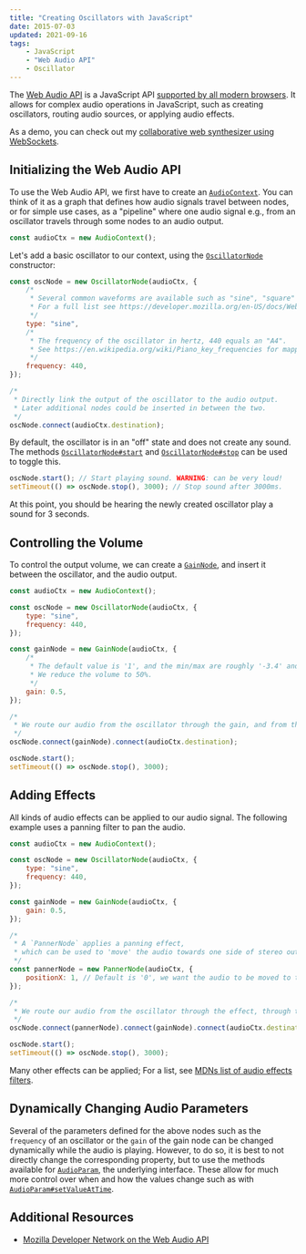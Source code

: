 ```yaml
---
title: "Creating Oscillators with JavaScript"
date: 2015-07-03
updated: 2021-09-16
tags:
    - JavaScript
    - "Web Audio API"
    - Oscillator
---
```


The [Web Audio API](https://developer.mozilla.org/en-US/docs/Web/API/Web_Audio_API) is a JavaScript API [supported by all modern browsers](https://developer.mozilla.org/en-US/docs/Web/API/Web_Audio_API#browser_compatibility). It allows for complex audio operations in JavaScript, such as creating oscillators, routing audio sources, or applying audio effects.

As a demo, you can check out my [collaborative web synthesizer using WebSockets](https://github.com/FelixRilling/socketsynth).

<!-- more -->

## Initializing the Web Audio API

To use the Web Audio API, we first have to create an [`AudioContext`](https://developer.mozilla.org/en-US/docs/Web/API/AudioContext). You can think of it as a graph that defines how audio signals travel between nodes, or for simple use cases, as a "pipeline" where one audio signal e.g., from an oscillator travels through some nodes to an audio output.

```javascript
const audioCtx = new AudioContext();
```

Let's add a basic oscillator to our context, using the [`OscillatorNode`](https://developer.mozilla.org/en-US/docs/Web/API/OscillatorNode) constructor:

```javascript
const oscNode = new OscillatorNode(audioCtx, {
	/*
	 * Several common waveforms are available such as "sine", "square" or "sawtooth".
	 * For a full list see https://developer.mozilla.org/en-US/docs/Web/API/OscillatorNode/type.
	 */
	type: "sine",
	/*
	 * The frequency of the oscillator in hertz, 440 equals an "A4".
	 * See https://en.wikipedia.org/wiki/Piano_key_frequencies for mapping between keys and frequencies.
	 */
	frequency: 440,
});

/*
 * Directly link the output of the oscillator to the audio output.
 * Later additional nodes could be inserted in between the two.
 */
oscNode.connect(audioCtx.destination);
```

By default, the oscillator is in an "off" state and does not create any sound. The methods [`OscillatorNode#start`](https://developer.mozilla.org/en-US/docs/Web/API/AudioScheduledSourceNode/start) and [`OscillatorNode#stop`](https://developer.mozilla.org/en-US/docs/Web/API/AudioScheduledSourceNode/stop) can be used to toggle this.

```javascript
oscNode.start(); // Start playing sound. WARNING: can be very loud!
setTimeout(() => oscNode.stop(), 3000); // Stop sound after 3000ms.
```

At this point, you should be hearing the newly created oscillator play a sound for 3 seconds.

## Controlling the Volume

To control the output volume, we can create a [`GainNode`](https://developer.mozilla.org/en-US/docs/Web/API/GainNode), and insert it between the oscillator, and the audio output.

```javascript
const audioCtx = new AudioContext();

const oscNode = new OscillatorNode(audioCtx, {
	type: "sine",
	frequency: 440,
});

const gainNode = new GainNode(audioCtx, {
	/*
	 * The default value is '1', and the min/max are roughly '-3.4' and '3.4' respectively.
	 * We reduce the volume to 50%.
	 */
	gain: 0.5,
});

/*
 * We route our audio from the oscillator through the gain, and from there to the output.
 */
oscNode.connect(gainNode).connect(audioCtx.destination);

oscNode.start();
setTimeout(() => oscNode.stop(), 3000);
```

## Adding Effects

All kinds of audio effects can be applied to our audio signal. The following example uses a panning filter to pan the audio.

```javascript
const audioCtx = new AudioContext();

const oscNode = new OscillatorNode(audioCtx, {
	type: "sine",
	frequency: 440,
});

const gainNode = new GainNode(audioCtx, {
	gain: 0.5,
});

/*
 * A `PannerNode` applies a panning effect,
 * which can be used to 'move' the audio towards one side of stereo output.
 */
const pannerNode = new PannerNode(audioCtx, {
	positionX: 1, // Default is '0', we want the audio to be moved to the right side.
});

/*
 * We route our audio from the oscillator through the effect, through the gain, and from there to the output.
 */
oscNode.connect(pannerNode).connect(gainNode).connect(audioCtx.destination);

oscNode.start();
setTimeout(() => oscNode.stop(), 3000);
```

Many other effects can be applied; For a list, see [MDNs list of audio effects filters](https://developer.mozilla.org/en-US/docs/Web/API/Web_Audio_API#defining_audio_effects_filters).

## Dynamically Changing Audio Parameters

Several of the parameters defined for the above nodes such as the `frequency` of an oscillator or the `gain` of the gain node can be changed dynamically while the audio is playing. However, to do so, it is best to not directly change the corresponding property, but to use the methods available for [`AudioParam`](https://developer.mozilla.org/en-US/docs/Web/API/AudioParam), the underlying interface. These allow for much more control over when and how the values change such as with [`AudioParam#setValueAtTime`](https://developer.mozilla.org/en-US/docs/Web/API/AudioParam/setValueAtTime).

## Additional Resources

-   [Mozilla Developer Network on the Web Audio API](https://developer.mozilla.org/en-US/docs/Web/API/Web_Audio_API)
